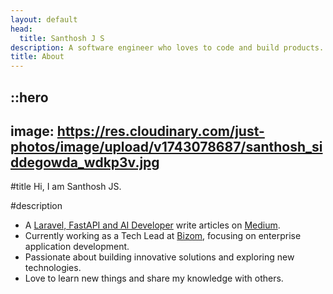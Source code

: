 ```yaml
---
layout: default
head:
  title: Santhosh J S
description: A software engineer who loves to code and build products.
title: About
---
```


::hero
---
image: https://res.cloudinary.com/just-photos/image/upload/v1743078687/santhosh_siddegowda_wdkp3v.jpg
---
#title
Hi, I am Santhosh JS.

#description
- A [Laravel, FastAPI and AI Developer](https://github.com/santhoshsiddegowda) write articles on [Medium](https://medium.com/@santhoshsiddegowda).
- Currently working as a Tech Lead at [Bizom](https://www.bizom.com/), focusing on enterprise application development.
- Passionate about building innovative solutions and exploring new technologies.
- Love to learn new things and share my knowledge with others.



